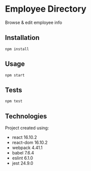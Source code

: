 # Employee Directory

Browse & edit employee info

## Installation

```
npm install
```

## Usage

```
npm start
```

## Tests

```
npm test
```

## Technologies

Project created using:

* react 16.10.2
* react-dom 16.10.2
* webpack 4.41.1
* babel 7.6.4
* eslint 6.1.0
* jest 24.9.0
